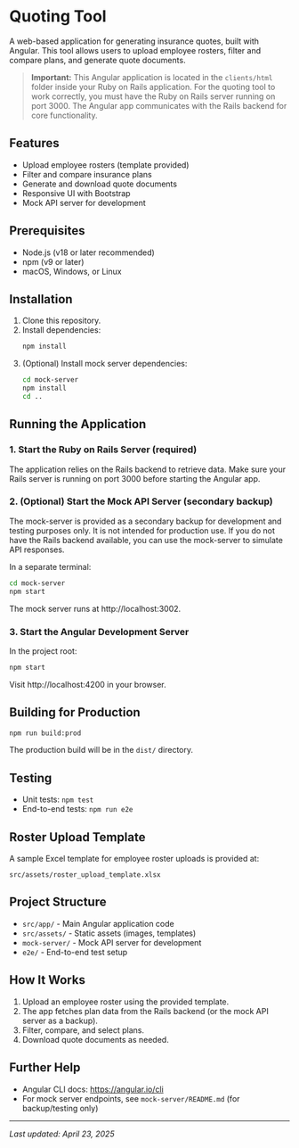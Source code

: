 # Quoting Tool

A web-based application for generating insurance quotes, built with Angular. This tool allows users to upload employee rosters, filter and compare plans, and generate quote documents.

> **Important:** This Angular application is located in the `clients/html` folder inside your Ruby on Rails application. For the quoting tool to work correctly, you must have the Ruby on Rails server running on port 3000. The Angular app communicates with the Rails backend for core functionality.

## Features

- Upload employee rosters (template provided)
- Filter and compare insurance plans
- Generate and download quote documents
- Responsive UI with Bootstrap
- Mock API server for development

## Prerequisites

- Node.js (v18 or later recommended)
- npm (v9 or later)
- macOS, Windows, or Linux

## Installation

1. Clone this repository.
2. Install dependencies:
   ```bash
   npm install
   ```
3. (Optional) Install mock server dependencies:
   ```bash
   cd mock-server
   npm install
   cd ..
   ```

## Running the Application

### 1. Start the Ruby on Rails Server (required)

The application relies on the Rails backend to retrieve data. Make sure your Rails server is running on port 3000 before starting the Angular app.

### 2. (Optional) Start the Mock API Server (secondary backup)

The mock-server is provided as a secondary backup for development and testing purposes only. It is not intended for production use. If you do not have the Rails backend available, you can use the mock-server to simulate API responses.

In a separate terminal:

```bash
cd mock-server
npm start
```

The mock server runs at http://localhost:3002.

### 3. Start the Angular Development Server

In the project root:

```bash
npm start
```

Visit http://localhost:4200 in your browser.

## Building for Production

```bash
npm run build:prod
```

The production build will be in the `dist/` directory.

## Testing

- Unit tests: `npm test`
- End-to-end tests: `npm run e2e`

## Roster Upload Template

A sample Excel template for employee roster uploads is provided at:

```
src/assets/roster_upload_template.xlsx
```

## Project Structure

- `src/app/` - Main Angular application code
- `src/assets/` - Static assets (images, templates)
- `mock-server/` - Mock API server for development
- `e2e/` - End-to-end test setup

## How It Works

1. Upload an employee roster using the provided template.
2. The app fetches plan data from the Rails backend (or the mock API server as a backup).
3. Filter, compare, and select plans.
4. Download quote documents as needed.

## Further Help

- Angular CLI docs: https://angular.io/cli
- For mock server endpoints, see `mock-server/README.md` (for backup/testing only)

---

_Last updated: April 23, 2025_
